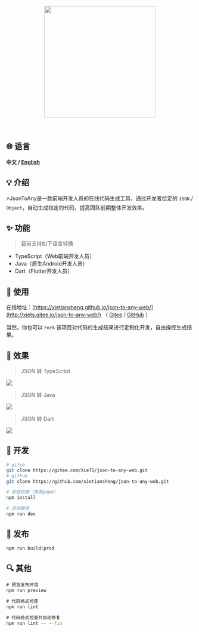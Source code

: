 <p align="center" >
<img width="300" src="./src/assets/images/logo.png">
</p>

<p align="center">
<img alt="" src="https://img.shields.io/badge/vue-3.2.41-brightgreen" />
<img alt="" src="https://img.shields.io/badge/vite-3.2.0-brightgreen" />
<img alt="" src="https://img.shields.io/badge/json--to--any-5.0.3-brightgreen" />
</p>

## 🌐 语言
**中文 / [English](README.md)**


## 💡 介绍

⚡️JsonToAny是一款前端开发人员的在线代码生成工具，通过开发者给定的 `JSON` / `Object`，自动生成指定的代码，提高团队前期整体开发效率。


## ✨ 功能

> 目前支持如下语言转换

* TypeScript（Web前端开发人员）
* Java（原生Android开发人员）
* Dart（Flutter开发人员）


## 📝 使用

在线地址：[https://xietiansheng.github.io/json-to-any-web/](http://xiets.gitee.io/json-to-any-web/)
（ [Gitee](https://gitee.com/XieTS/json-to-any-web) /
[GitHub](https://github.com/xietiansheng/json-to-any-web) ）

当然，你也可以 `Fork` 该项目对代码的生成结果进行定制化开发，自由操控生成结果。

## 🎉 效果

> JSON 转 TypeScript

![](./src/assets/images/example-ts.png)

> JSON 转 Java

![](./src/assets/images/example-java.png)

> JSON 转 Dart

![](./src/assets/images/example-dart.png)

## 🔨 开发

```bash
# gitee
git clone https://gitee.com/XieTS/json-to-any-web.git
# github
git clone https://github.com/xietiansheng/json-to-any-web.git

# 安装依赖（推荐pnpm）
npm install

# 启动服务
npm run dev
```

## 🔧 发布

```cmd
npm run build:prod
```

## 🔍️ 其他

```cmd
# 预览发布环境
npm run preview

# 代码格式检查
npm run lint

# 代码格式检查并自动修复
npm run lint -- --fix
```
